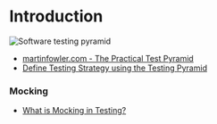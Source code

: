 # Introduction

![Software testing pyramid](https://msdnshared.blob.core.windows.net/media/2016/03/image97.png)

- [martinfowler.com - The Practical Test Pyramid](https://martinfowler.com/articles/practical-test-pyramid.html)
- [Define Testing Strategy using the Testing Pyramid](https://medium.com/@Colin_But/define-testing-strategy-using-the-testing-pyramid-1dabee37e823)

### Mocking

- [What is Mocking in Testing?](https://medium.com/@piraveenaparalogarajah/what-is-mocking-in-testing-d4b0f2dbe20a)
